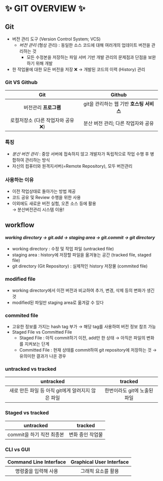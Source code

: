 # ✨ GIT OVERVIEW ✨

## **Git**

- 버전 관리 도구 (Version Control System; VCS)
  - _버전 관리_ (형상 관리) : 동일한 소스 코드에 대해 여러개의 업데이트 버전을 관리하는 것
    - 모든 수정본을 저장하는 파일 서버 기반 개발 관리의 문제점과 단점을 보완하기 위해 개발
- 한 작업물에 대한 모든 버전을 저장 ❌ &rarr; 개발된 코드의 이력 (History) 관리

### **Git VS Github**

|                Git                 |                  Github                  |
| :--------------------------------: | :--------------------------------------: |
|       버전관리 **프로그램**        | git을 관리하는 웹 기반 **호스팅 서비스** |
| 로컬저장소 (다른 작업자와 공유 ❌) |    분산 버전 관리; 다른 작업자와 공유    |

### **특징**

- _분산 버전 관리_ : 중앙 서버에 접속하지 않고 개발자가 독립적으로 작업 수행 후 병합하여 관리하는 방식
- 자신의 컴퓨터와 원격지서버(=Remote Repository), 모두 버전관리

### **사용하는 이유**

- 이전 작업상태로 돌아가는 방법 제공
- 코드 공유 및 Review 수행을 위한 사용
- 이외에도 새로운 버전 실험, 오픈 소스 등에 활용 <br>
  &rarr; 분산버전관리 시스템 이용!

## **workflow**

#### _working directory &rarr; git.add &rarr; staging area &rarr; git.commit &rarr; git directory_

- working directory : 수정 및 작업 파일 (untracked file)
- staging area : history에 저장할 파일을 옮겨놓는 공간 (tracked file, staged file)
- git directory (Git Repository) : 실제적인 history 저장물 (commited file)

### **modified file**

- working directory에서 이전 버전과 비교하여 추가, 변경, 삭제 등의 변화가 생긴 것
- modified된 파일만 staging area로 옮겨갈 수 있다

### **commited file**

- 고유한 정보를 가지는 hash tag 부가 &rarr; 해당 tag를 사용하여 버전 정보 참조 가능
- Staged File vs Committed File
  - Staged File : 아직 commit하기 이전, add만 한 상태 &rarr; 아직은 파일의 변화를 지켜보는 단계
  - Committed File : 현재 상태를 commit하여 git repository에 저장하는 것 &rarr; 유의미한 결과가 나온 경우

### **untracked vs tracked**

|                     untracked                     |           tracked            |
| :-----------------------------------------------: | :--------------------------: |
| 새로 만든 파일 등 아직 git에게 알려지지 않은 파일 | 한번이라도 git에 노출된 파일 |

### **Staged vs tracked**

|         untracked         |     tracked      |
| :-----------------------: | :--------------: |
| commit을 하기 직전 최종본 | 변화 중인 작업물 |

### **CLI vs GUI**

| Command Line Interface | Graphical User Interface |
| :--------------------: | :----------------------: |
|  명령줄을 입력해 사용  |    그래픽 요소를 활용    |
